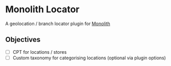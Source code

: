 # Monolith Locator

A geolocation / branch locator plugin for [Monolith](https://github.com/bigspring/monolith)

## Objectives

- [ ] CPT for locations / stores
- [ ] Custom taxonomy for categorising locations (optional via plugin options)

